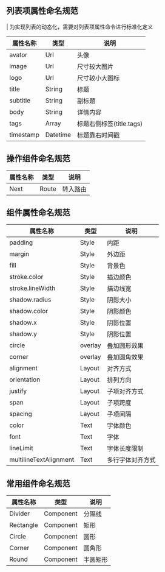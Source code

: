 ## 列表项属性命名规范
| 为实现列表的动态化，需要对列表项属性命令进行标准化定义

| 属性名称     | 类型     | 说明     |
| ----------- | -------- | -------- |
| avator      | Url      | 头像     |
| image       | Url      | 尺寸较大图片 |
| logo        | Url      | 尺寸较小大图标 |
| title       | String   | 标题     |
| subtitle    | String   | 副标题   |
| body        | String   | 详情内容 |
| tags        | Array    | 标题右侧标签(title.tags) |
| timestamp   | Datetime | 标题靠右时间戳  |


## 操作组件命名规范
| 属性名称     | 类型     | 说明     |
| -------------| -------- | --------|
| Next        | Route    | 转入路由 |


## 组件属性命名规范
| 属性名称      | 类型     | 说明     |
| -------------| -------- | -------- |
| padding      | Style    | 内距     |
| margin       | Style    | 外边距   |
| fill         | Style    | 背景色   |
| stroke.color | Style    | 描边颜色 |
| stroke.lineWidth    | Style    | 描边线宽 |
| shadow.radius| Style    | 阴影大小 |
| shadow.color | Style    | 阴影颜色 |
| shadow.x     | Style    | 阴影位置 |
| shadow.y     | Style    | 阴影位置 |
| circle       | overlay  | 叠加圆形效果 |
| corner       | overlay  | 叠加圆角效果 |
| alignment    | Layout   | 对齐方式 |
| orientation  | Layout   | 排列方向 |
| justify      | Layout   | 子项对齐方式 |
| span         | Layout   | 子项跨度 |
| spacing      | Layout   | 子项间隔 |
| color        | Text     | 字体颜色 |
| font         | Text     | 字体     |
| lineLimit    | Text     | 字体长度限制 |
| multilineTextAlignment | Text | 多行字体对齐方式 |

## 常用组件命名规范
| 属性名称      | 类型     | 说明     |
| -------------| -------- | -------- |
| Divider      | Component | 分隔线   |
| Rectangle    | Component | 矩形     |  
| Circle       | Component | 圆形     |
| Corner       | Component | 圆角形   | 
| Round        | Component | 半圆矩形 | 
